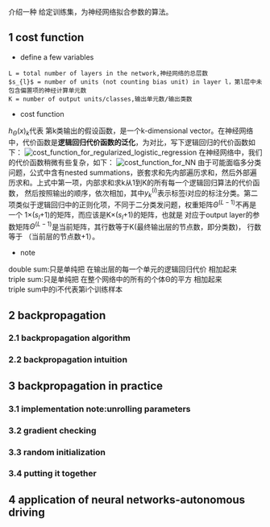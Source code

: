 介绍一种 给定训练集，为神经网络拟合参数的算法。
## 1 cost function
+ define a few variables
```
L = total number of layers in the network,神经网络的总层数
$s_{l}$ = number of units (not counting bias unit) in layer l，第l层中未包含偏置项的神经计算单元数
K = number of output units/classes,输出单元数/输出类数
```
+ cost function

$h_{\Theta }(x)_{k}$代表 第k类输出的假设函数，是一个k-dimensional vector。在神经网络中，代价函数是**逻辑回归代价函数的泛化**，为对比，写下逻辑回归的代价函数如下：
![cost_function_for_regularized_logistic_regression]()
在神经网络中，我们的代价函数稍微有些复杂，如下：
![cost_function_for_NN]()
由于可能面临多分类问题，公式中含有nested summations，嵌套求和先内部遍历求和，然后外部遍历求和。上式中第一项，内部求和求k从1到K的所有每一个逻辑回归算法的代价函数，
然后按照输出的顺序，依次相加，其中$y_{k}^{(i)}$表示标签i对应的标注分类。第二项类似于逻辑回归中的正则化项，不同于二分类发问题，权重矩阵$\Theta ^{(L-1)}$不再是一个
1×($s_{l}$+1)的矩阵，而应该是K×($s_{l}$+1)的矩阵，也就是 对应于output layer的参数矩阵$\Theta ^{(L-1)}$是当前矩阵，其行数等于K(最终输出层的节点数，即分类数)，
行数等于 （当前层的节点数+1）。
+ note

double sum:只是单纯把 在输出层的每一个单元的逻辑回归代价 相加起来<br>
triple sum:只是单纯把 在整个网络中的所有的个体Θ的平方 相加起来<br>
triple sum中的i不代表第i个训练样本
## 2 backpropagation
### 2.1 backpropagation algorithm
### 2.2 backpropagation intuition 
## 3 backpropagation in practice
### 3.1 implementation note:unrolling parameters
### 3.2 gradient checking
### 3.3 random initialization
### 3.4 putting it together
## 4 application of neural networks-autonomous driving

